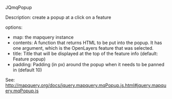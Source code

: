 JQmqPopup

Description: create a popup at a click on a feature

options: 
* map: the mapquery instance
* contents: A function that returns HTML to be put into the popup. It has one argument, which is the OpenLayers feature that was selected.
* title: Title that will be displayed at the top of the feature info (default: Feature popup)
* padding: Padding (in px) around the popup when it needs to be panned in (default 10)

See: http://mapquery.org/docs/jquery.mapquery.mqPopup.js.html#jquery.mapquery.mqPopup.js